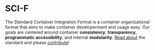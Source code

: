 # SCI-F
The Standard Container Integration Format is a container organizational format that aims to make container developerment and
usage easy. Our goals are centered around container **consistency**, **transparency**, **programmatic accessibility**, 
and internal **modularity**. [Read about](http://containers-ftw.org/SCI-F/) the standard and please [contribute](https://github.com/containers-ftw/SCI-F/issues)!
